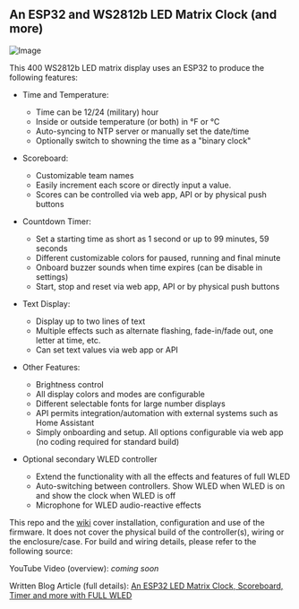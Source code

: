## An ESP32 and WS2812b LED Matrix Clock (and more)

![Image](https://github.com/user-attachments/assets/c14741ac-3b36-426a-b996-b0b9679540eb)

This 400 WS2812b LED matrix display uses an ESP32 to produce the following features:

- Time and Temperature:
  - Time can be 12/24 (military) hour
  - Inside or outside temperature (or both) in °F or °C
  - Auto-syncing to NTP server or manually set the date/time
  - Optionally switch to showning the time as a "binary clock"

- Scoreboard:
  - Customizable team names
  - Easily increment each score or directly input a value.
  - Scores can be controlled via web app, API or by physical push buttons

- Countdown Timer:
  - Set a starting time as short as 1 second or up to 99 minutes, 59 seconds
  - Different customizable colors for paused, running and final minute
  - Onboard buzzer sounds when time expires (can be disable in settings)
  - Start, stop and reset via web app, API or by physical push buttons

- Text Display:
  - Display up to two lines of text
  - Multiple effects such as alternate flashing, fade-in/fade out, one letter at time, etc.
  - Can set text values via web app or API

- Other Features:
  - Brightness control
  - All display colors and modes are configurable
  - Different selectable fonts for large number displays
  - API permits integration/automation with external systems such as Home Assistant
  - Simply onboarding and setup.  All options configurable via web app (no coding required for standard build)

- Optional secondary WLED controller
  - Extend the functionality with all the effects and features of full WLED
  - Auto-switching between controllers.  Show WLED when WLED is on and show the clock when WLED is off
  - Microphone for WLED audio-reactive effects

This repo and the [wiki](https://github.com/Resinchem/Matrix-Clock-ESP32/wiki) cover installation, configuration and use of the firmware.  It does not cover the physical build of the controller(s), wiring or the enclosure/case.  For build and wiring details, please refer to the following source:

YouTube Video (overview): _coming soon_

Written Blog Article (full details): [An ESP32 LED Matrix Clock, Scoreboard, Timer and more with FULL WLED](https://resinchemtech.blogspot.com/2025/01/matrix32.html)
 
